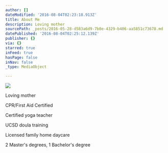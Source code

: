 ```yaml
---
author: []
dateModified: '2016-08-04T02:23:18.913Z'
title: About Me
description: Loving mother
sourcePath: _posts/2016-05-28-d583a6d9-7b0e-4329-b406-aa5851c73678.md
datePublished: '2016-08-04T02:25:12.139Z'
publisher: {}
via: {}
starred: true
inFeed: true
hasPage: false
inNav: false
_type: MediaObject

---
```

![](https://the-grid-user-content.s3-us-west-2.amazonaws.com/f4bb65c5-2c62-41d4-bd74-d6d9246f63c7.jpg)

Loving mother

CPR/First Aid Certified

Certified yoga teacher

UCSD doula training

Licensed family home daycare

2 Master's degrees, 1 Bachelor's degree